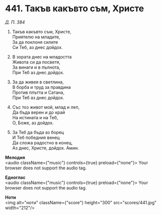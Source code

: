 # 441. Такъв какъвто съм, Христе

_Д. П. 384_

1. Такъв какъвто съм, Христе,  
Приятелю на младите,  
За да поклоня силите  
Си Теб, аз днес дойдох.  

2. В зората днес на младостта  
Живота си да посветя,  
За винаги и в пълнота,  
При Теб аз днес дойдох.  

3. За да живея в светлина,  
В борба и труд за правдина  
Против плътта и Сатана,  
При Теб аз днес дойдох.  

4. Със тоз живот мой, млад и леп,  
Да бъда верен и до край  
На истината и на Теб,  
О, Боже, аз дойдох.  

5. За Теб да бъда аз борец  
И Теб победния венец  
Да сложа радостно в конец,  
Аз днес, Христе, дойдох. Амин.

**Мелодия**  
<audio className={"music"} controls={true} preload={"none"}>
    <source src="mp3/441.mp3" type="audio/mpeg"/>
    Your browser does not support the audio tag.
</audio>

**Едноглас**  
<audio className={"music"} controls={true} preload={"none"}>
    <source src="transp/441.mp3" type="audio/mpeg"/>
    Your browser does not support the audio tag.
</audio>

**Ноти**  
<img alt="ноти" className={"score"} height="300" src="scores/441.jpg" width="212"/>
